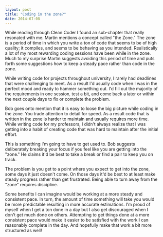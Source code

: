 ```yaml
---
layout: post
title: "Coding in the zone?"
date: 2014-07-08
---
```


While reading through Clean Coder I found an sub-chapter that really resonated with me. Martin mentions a concept called "the Zone." The zone is a period of time in which you write a ton of code that seems to be of high quality; it compiles, and seems to be behaving as you intended. Realistically a lot of my most rewarding coding sessions have been while in the zone. Much to my surprise Martin suggests avoiding this period of time and puts forth some suggestions how to keep a steady pace rather than code in the zone. 

While writing code for projects throughout university, I rarely had deadlines that were challenging to meet. As a result I'd usually code when I was in the perfect mood and ready to hammer something out. I'd fill out the majority of the requirements in one session, test a bit, and come back a later or within the next couple days to fix or complete the problem. 

Bob goes onto mention that it is easy to loose the big picture while coding in the zone. You trade attention to detail for speed. As a result code that is written in the zone is harder to maintain and usually requires more time. While writing code for my professors, I didn't always realize that I was getting into a habit of creating code that was hard to maintain after the initial effort. 

This is something I'm going to have to get used to. Bob suggests deliberately breaking your focus if you feel like you are getting into the "zone." He claims it'd be best to take a break or find a pair to keep you on track. 

The problem is you get to a point where you expect to get into the zone, some days it just doesn't come. On those days it'd be best to at least make steady progress rather than get frustrated. Being able to turn away from the "zone" requires discipline. 

Some benefits I can imagine would be working at a more steady and consistent pace. In turn, the amount of time something will take you would be more predictable resulting in more accurate estimations. I'm proud of myself when I get a ton done in a day but I also get discouraged when I don't get much done on others. Attempting to get things done at a more consistent pace would make it easier to be satisfied with the work I can reasonably complete in the day. And hopefully make that work a bit more structured as well! 